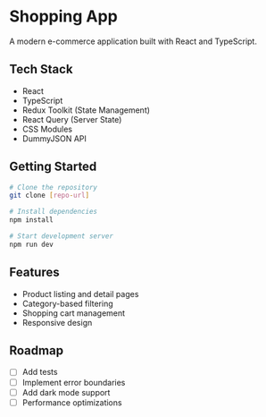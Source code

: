 # Shopping App

A modern e-commerce application built with React and TypeScript.

## Tech Stack

- React
- TypeScript
- Redux Toolkit (State Management)
- React Query (Server State)
- CSS Modules
- DummyJSON API

## Getting Started

```bash
# Clone the repository
git clone [repo-url]

# Install dependencies
npm install

# Start development server
npm run dev
```

## Features

- Product listing and detail pages
- Category-based filtering
- Shopping cart management
- Responsive design

## Roadmap

- [ ] Add tests
- [ ] Implement error boundaries
- [ ] Add dark mode support
- [ ] Performance optimizations
